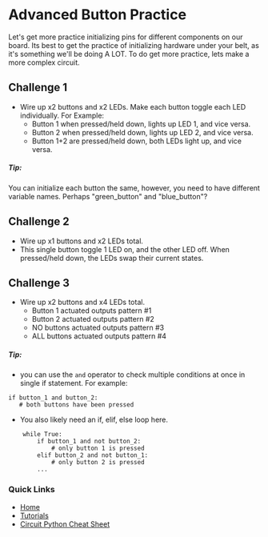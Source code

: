 # Advanced Button Practice

Let's get more practice initializing pins for different components on our board. Its best to get the practice of initializing hardware under your belt, as it's something we'll be doing A LOT. To do get more practice, lets make a more complex circuit. 

## Challenge 1
* Wire up x2 buttons and x2 LEDs. Make each button toggle each LED individually. For Example: 
    * Button 1 when pressed/held down, lights up LED 1, and vice versa. 
    * Button 2 when pressed/held down, lights up LED 2, and vice versa.
    * Button 1+2 are pressed/held down, both LEDs light up, and vice versa. 
##### Tip:
You can initialize each button the same, however, you need to have different variable names. Perhaps "green_button" and "blue_button"? 

## Challenge 2
* Wire up x1 buttons and x2 LEDs total. 
* This single button toggle 1 LED on, and the other LED off. When pressed/held down, the LEDs swap their current states. 

## Challenge 3
* Wire up x2 buttons and x4 LEDs total.
    * Button 1 actuated outputs pattern #1
    * Button 2 actuated outputs pattern #2
    * NO buttons actuated outputs pattern #3
    * ALL buttons actuated outputs pattern #4

##### Tip:
* you can use the `and` operator to check multiple conditions at once in single if statement. For example:
```
if button_1 and button_2: 
   # both buttons have been pressed 
```
* You also likely need an if, elif, else loop here.
```
    while True:
        if button_1 and not button_2:
            # only button 1 is pressed
        elif button_2 and not button_1:
            # only button 2 is pressed
        ...
```

### Quick Links
* [Home](/README.md)
* [Tutorials](/learning_modules/tutorials_list.md)
* [Circuit Python Cheat Sheet](/learning_modules/circuit_python_cheatsheet.md)